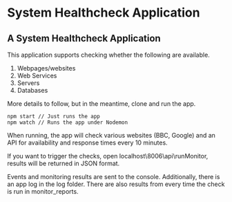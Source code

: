 # System Healthcheck Application

## A System Healthcheck Application

This application supports checking whether the following are available.

1. Webpages/websites
2. Web Services
3. Servers
4. Databases

More details to follow, but in the meantime, clone and run the app.

```
npm start // Just runs the app
npm watch // Runs the app under Nodemon
```

When running, the app will check various websites (BBC, Google) and an API for availability and response times every 10 minutes.

If you want to trigger the checks, open localhost\8006\api\runMonitor, results will be returned in JSON format.

Events and monitoring results are sent to the console.  Additionally, there is an app log in the log folder.  There are also results from every time the check is run in monitor_reports.
